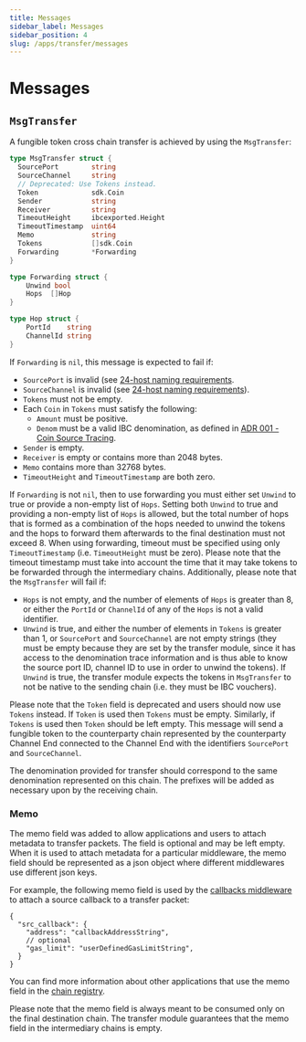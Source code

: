```yaml
---
title: Messages
sidebar_label: Messages
sidebar_position: 4
slug: /apps/transfer/messages
---
```


# Messages

## `MsgTransfer`

A fungible token cross chain transfer is achieved by using the `MsgTransfer`:

```go
type MsgTransfer struct {
  SourcePort        string
  SourceChannel     string
  // Deprecated: Use Tokens instead.
  Token             sdk.Coin
  Sender            string
  Receiver          string
  TimeoutHeight     ibcexported.Height
  TimeoutTimestamp  uint64
  Memo              string
  Tokens            []sdk.Coin
  Forwarding        *Forwarding
}

type Forwarding struct {
	Unwind bool
	Hops  []Hop
}

type Hop struct {
	PortId    string
	ChannelId string
}
```

If `Forwarding` is `nil`, this message is expected to fail if:

- `SourcePort` is invalid (see [24-host naming requirements](https://github.com/cosmos/ibc/blob/master/spec/core/ics-024-host-requirements/README.md#paths-identifiers-separators).
- `SourceChannel` is invalid (see [24-host naming requirements](https://github.com/cosmos/ibc/blob/master/spec/core/ics-024-host-requirements/README.md#paths-identifiers-separators)).
- `Tokens` must not be empty.
- Each `Coin` in `Tokens` must satisfy the following:
  - `Amount` must be positive.
  - `Denom` must be a valid IBC denomination, as defined in [ADR 001 - Coin Source Tracing](/architecture/adr-001-coin-source-tracing).
- `Sender` is empty.
- `Receiver` is empty or contains more than 2048 bytes.
- `Memo` contains more than 32768 bytes.
- `TimeoutHeight` and `TimeoutTimestamp` are both zero.

If `Forwarding` is not `nil`, then to use forwarding you must either set `Unwind` to true or provide a non-empty list of `Hops`. Setting both `Unwind` to true and providing a non-empty list of `Hops` is allowed, but the total number of hops that is formed as a combination of the hops needed to unwind the tokens and the hops to forward them afterwards to the final destination must not exceed 8. When using forwarding, timeout must be specified using only `TimeoutTimestamp` (i.e. `TimeoutHeight` must be zero). Please note that the timeout timestamp must take into account the time that it may take tokens to be forwarded through the intermediary chains. Additionally, please note that the `MsgTransfer` will fail if:

- `Hops` is not empty, and the number of elements of `Hops` is greater than 8, or either the `PortId` or `ChannelId` of any of the `Hops` is not a valid identifier.
- `Unwind` is true, and either the number of elements in `Tokens` is greater than 1, or `SourcePort` and `SourceChannel` are not empty strings (they must be empty because they are set by the transfer module, since it has access to the denomination trace information and is thus able to know the source port ID, channel ID to use in order to unwind the tokens). If `Unwind` is true, the transfer module expects the tokens in `MsgTransfer` to not be native to the sending chain (i.e. they must be IBC vouchers).

Please note that the `Token` field is deprecated and users should now use `Tokens` instead. If `Token` is used then `Tokens` must be empty. Similarly, if `Tokens` is used then `Token` should be left empty.
This message will send a fungible token to the counterparty chain represented by the counterparty Channel End connected to the Channel End with the identifiers `SourcePort` and `SourceChannel`.

The denomination provided for transfer should correspond to the same denomination represented on this chain. The prefixes will be added as necessary upon by the receiving chain.

### Memo

The memo field was added to allow applications and users to attach metadata to transfer packets. The field is optional and may be left empty. When it is used to attach metadata for a particular middleware, the memo field should be represented as a json object where different middlewares use different json keys.

For example, the following memo field is used by the [callbacks middleware](../../04-middleware/02-callbacks/01-overview.md) to attach a source callback to a transfer packet:

```jsonc
{
  "src_callback": {
    "address": "callbackAddressString",
    // optional
    "gas_limit": "userDefinedGasLimitString",
  }
}
```

You can find more information about other applications that use the memo field in the [chain registry](https://github.com/cosmos/chain-registry/blob/master/_memo_keys/ICS20_memo_keys.json).

Please note that the memo field is always meant to be consumed only on the final destination chain. The transfer module guarantees that the memo field in the intermediary chains is empty.